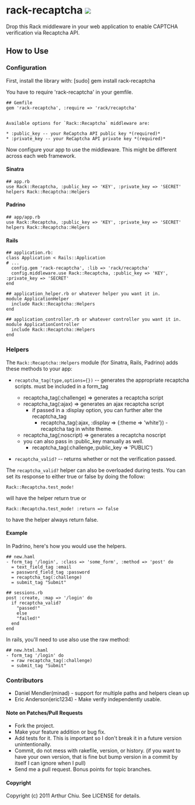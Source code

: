 # rack-recaptcha [![](http://stillmaintained.com/achiu/rack-recaptcha.png)](http://stillmaintained.com/achiu/rack-recaptcha)

Drop this Rack middleware in your web application to enable CAPTCHA verification via Recaptcha API.

## How to Use

### Configuration

First, install the library with:
    [sudo] gem install rack-recaptcha

You have to require 'rack-recaptcha' in your gemfile.

    ## Gemfile
    gem 'rack-recaptcha', :require => 'rack/recaptcha'
    
    
    Available options for `Rack::Recaptcha` middleware are:

    * :public_key -- your ReCaptcha API public key *(required)*
    * :private_key -- your ReCaptcha API private key *(required)*

Now configure your app to use the middleware. This might be different across each web framework.

#### Sinatra
    ## app.rb
    use Rack::Recaptcha, :public_key => 'KEY', :private_key => 'SECRET'
    helpers Rack::Recaptcha::Helpers

#### Padrino

    ## app/app.rb
    use Rack::Recaptcha, :public_key => 'KEY', :private_key => 'SECRET'
    helpers Rack::Recaptcha::Helpers


#### Rails

    ## application.rb:
    class Application < Rails::Application
    # ...
      config.gem 'rack-recaptcha', :lib => 'rack/recaptcha'
      config.middleware.use Rack::Recaptcha, :public_key => 'KEY', :private_key => 'SECRET'
    end

    ## application_helper.rb or whatever helper you want it in.
    module ApplicationHelper
      include Rack::Recaptcha::Helpers
    end

    ## application_controller.rb or whatever controller you want it in.
    module ApplicationController
      include Rack::Recaptcha::Helpers
    end

### Helpers

The `Rack::Recaptcha::Helpers` module (for Sinatra, Rails, Padrino) adds these methods to your app:

* `recaptcha_tag(type,options={})` -- generates the appropriate recaptcha scripts. must be included in a form_tag
  - recaptcha\_tag(:challenge) => generates a recaptcha script
  - recaptcha\_tag(:ajax) => generates an ajax recaptcha script
    - if passed in a :display option, you can further alter the recaptcha\_tag
      - recaptcha\_tag(:ajax, :display => {:theme => 'white'}) - recaptcha tag in white theme.
  - recaptcha\_tag(:noscript) => generates a recaptcha noscript
  - you can also pass in :public\_key manually as well.
    - recaptcha\_tag(:challenge,:public\_key => 'PUBLIC')

* `recaptcha_valid?` -- returns whether or not the verification passed.

The `recaptcha_valid?` helper can also be overloaded during tests. You
can set its response to either true or false by doing the follow:

    Rack::Recaptcha.test_mode!

will have the helper return true or

    Rack::Recaptcha.test_mode! :return => false

to have the helper always return false.

#### Example

In Padrino, here's how you would use the helpers.

    ## new.haml
    - form_tag '/login', :class => 'some_form', :method => 'post' do
      = text_field_tag :email
      = password_field_tag :password
      = recaptcha_tag(:challenge)
      = submit_tag "Submit"
      
    ## sessions.rb
    post :create, :map => '/login' do
      if recaptcha_valid?
        "passed!"
        else
        "failed!"
      end
    end

In rails, you'll need to use also use the raw method:

    ## new.html.haml
    - form_tag '/login' do
      = raw recaptcha_tag(:challenge)
      = submit_tag "Submit"

### Contributors

- Daniel Mendler(minad) - support for multiple paths and helpers clean up
- Eric Anderson(eric1234) - Make verify independently usable.


#### Note on Patches/Pull Requests
 
* Fork the project.
* Make your feature addition or bug fix.
* Add tests for it. This is important so I don't break it in a
  future version unintentionally.
* Commit, do not mess with rakefile, version, or history.
  (if you want to have your own version, that is fine but bump version in a commit by itself I can ignore when I pull)
* Send me a pull request. Bonus points for topic branches.

#### Copyright

Copyright (c) 2011 Arthur Chiu. See LICENSE for details.
